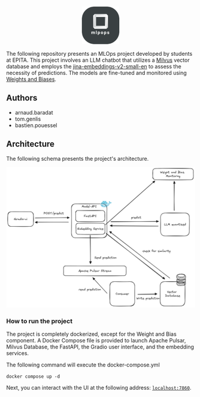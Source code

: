 <p align="center">
    <img src="/docs/logo.png" width="100" height="100">
</p>

The following repository presents an MLOps project developed by students at EPITA. This project involves an LLM chatbot that utilizes a [Milvus](https://milvus.io/) vector database and employs the [jina-embeddings-v2-small-en](https://huggingface.co/jinaai/jina-embeddings-v2-small-en) to assess the necessity of predictions. The models are fine-tuned and monitored using [Weights and Biases](https://wandb.ai/site).

## Authors
- arnaud.baradat
- tom.genlis
- bastien.pouessel

## Architecture

The following schema presents the project's architecture.

<p align="center">
  <img src="/docs/archi.png" width="550" height="375">
</p>

### How to run the project
The project is completely dockerized, except for the Weight and Bias component. A Docker Compose file is provided to launch Apache Pulsar, Milvus Database, the FastAPI, the Gradio user interface, and the embedding services.


The following command will execute the docker-compose.yml
```
docker compose up -d
```

Next, you can interact with the UI at the following address: [`localhost:7860`](http://localhost:7860).
